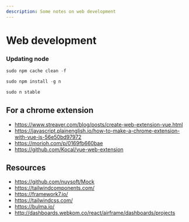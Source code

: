 ```yaml
---
description: Some notes on web development
---
```


# Web development

### Updating node

```js
sudo npm cache clean -f
```

```js
sudo npm install -g n
```

```js
sudo n stable
```



## For a chrome extension

- https://www.streaver.com/blog/posts/create-web-extension-vue.html
- https://javascript.plainenglish.io/how-to-make-a-chrome-extension-with-vue-js-56e50bd97972
- https://morioh.com/p/0169fb660bae
- https://github.com/Kocal/vue-web-extension

## Resources

- https://github.com/nuysoft/Mock
- https://tailwindcomponents.com/
- https://framework7.io/
- https://tailwindcss.com/
- https://bulma.io/
- http://dashboards.webkom.co/react/airframe/dashboards/projects
